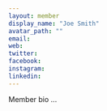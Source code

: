 ```yaml
---
layout: member
display_name: "Joe Smith"
avatar_path: ""
email:
web:
twitter:
facebook:
instagram:
linkedin:
---
```


Member bio ...
